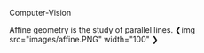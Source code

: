 Computer-Vision
 
Affine geometry is the study of parallel lines.
❮img src="images/affine.PNG" width="100" ❯


  
 
